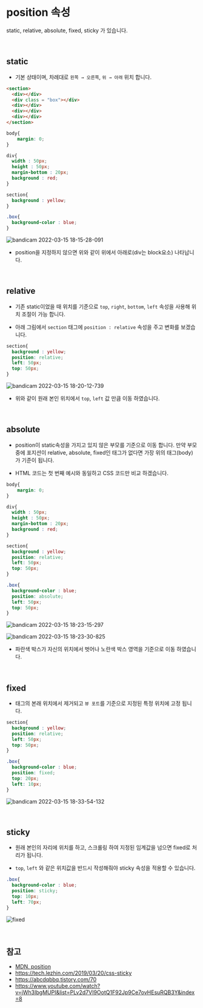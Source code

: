 # position 속성

static, relative, absolute, fixed, sticky 가 있습니다.

<br>

## static

- 기본 상태이며, 차례대로 `왼쪽 → 오른쪽`, `위 → 아래` 위치 합니다.

```html
<section>
  <div></div>
  <div class = "box"></div>
  <div></div>
  <div></div>
  <div></div>
</section>
```
```css
body{
    margin: 0;
}

div{
  width : 50px;
  height : 50px;
  margin-bottom : 20px;
  background : red;
}

section{
  background : yellow;
}

.box{
  background-color : blue;
}
```
![bandicam 2022-03-15 18-15-28-091](https://user-images.githubusercontent.com/87301268/158345288-d26860bb-6f90-49a9-a4ce-9666839589ed.jpg)


- position을 지정하지 않으면 위와 같이 위에서 아래로(div는 block요소) 나타납니다.

<br>

## relative

- 기존 static이었을 때 위치를 기준으로 `top`, `right`, `bottom`, `left` 속성을 사용해 위치 조절이 가능 합니다.

- 아래 그림에서 `section` 태그에 `position : relative` 속성을 주고 변화를 보겠습니다.

```css
section{
  background : yellow;
  position: relative;
  left: 50px;
  top: 50px;
}
```
![bandicam 2022-03-15 18-20-12-739](https://user-images.githubusercontent.com/87301268/158346147-a734a003-c30a-418a-8ff4-cbb2a748e140.jpg)

- 위와 같이 원래 본인 위치에서 `top`, `left` 값 만큼 이동 하였습니다.

<br>

## absolute

- position이 static속성을 가지고 있지 않은 부모를 기준으로 이동 합니다. 만약 부모 중에 포지션이 relative, absolute, fixed인 태그가 없다면 가장 위의 태그(body)가 기준이 됩니다.

- HTML 코드는 첫 번째 예시와 동일하고 CSS 코드만 비교 하겠습니다.

```css
body{
    margin: 0;
}

div{
  width : 50px;
  height : 50px;
  margin-bottom : 20px;
  background : red;
}

section{
  background : yellow;
  position: relative;
  left: 50px;
  top: 50px;
}

.box{
  background-color : blue;
  position: absolute;
  left: 50px;
  top: 50px;
}
```

![bandicam 2022-03-15 18-23-15-297](https://user-images.githubusercontent.com/87301268/158347263-94daa6e9-6800-4eb5-a11e-5d43f64713fb.jpg)

![bandicam 2022-03-15 18-23-30-825](https://user-images.githubusercontent.com/87301268/158347314-de7c37c8-bda8-483b-ae9c-77b7fde690e0.jpg)

- 파란색 박스가 자신의 위치에서 벗어나 노란색 박스 영역을 기준으로 이동 하였습니다.

<br>

## fixed

- 태그의 본래 위치에서 제거되고 `뷰 포트`를 기준으로 지정된 특정 위치에 고정 됩니다.

```css
section{
  background : yellow;
  position: relative;
  left: 50px;
  top: 50px;
}

.box{
  background-color : blue;
  position: fixed;
  top: 20px;
  left: 10px;
}
```


![bandicam 2022-03-15 18-33-54-132](https://user-images.githubusercontent.com/87301268/158348654-edfa0ba8-2d2c-4fae-b4be-e229707fafb4.jpg)

<br>

## sticky

- 원래 본인의 자리에 위치를 하고, 스크롤링 하여 지정된 임계값을 넘으면 fixed로 처리가 됩니다.

- `top`, `left` 와 같은 위치값을 반드시 작성해줘야 sticky 속성을 적용할 수 있습니다.

```css
.box{
  background-color : blue;
  position: sticky;
  top: 10px;
  left: 70px;
}
```

![fixed](https://user-images.githubusercontent.com/87301268/158352886-371ed641-687e-4bd6-8f47-c5e111edaf8d.gif)

<br>

## 참고
- [MDN, position](https://developer.mozilla.org/ko/docs/Web/CSS/position)
- https://tech.lezhin.com/2019/03/20/css-sticky
- https://abcdqbbq.tistory.com/70
- https://www.youtube.com/watch?v=jWh3IbgMUPI&list=PLv2d7VI9OotQ1F92Jp9Ce7ovHEsuRQB3Y&index=8
